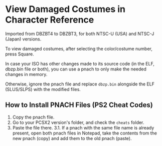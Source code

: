 # View Damaged Costumes in Character Reference

Imported from DBZBT4 to DBZBT3, for both NTSC-U (USA) and NTSC-J (Japan) versions.

To view damaged costumes, after selecting the color/costume number, press Square.

In case your ISO has other changes made to its source code (in the ELF, dbzp.bin file or both), you can use a pnach to only make the needed changes in memory.

Otherwise, ignore the pnach file and replace ``dbzp.bin`` alongside the ELF (SLUS/SLPS) with the modified files.

## How to Install PNACH Files (PS2 Cheat Codes)
1. Copy the pnach file.
2. Go to your PCSX2 version's folder, and check the ``cheats`` folder.
3. Paste the file there.
3.1. If a pnach with the same file name is already present, open both pnach files in Notepad, 
take the contents from the new pnach (copy) and add them to the old pnach (paste).